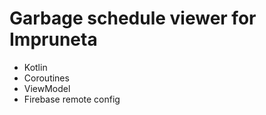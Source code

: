 # Garbage schedule viewer for Impruneta

* Kotlin
* Coroutines
* ViewModel
* Firebase remote config
